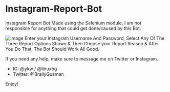# Instagram-Report-Bot
Instagram Report Bot Made using the Selenium module, I am not responsible for anything that could get done/caused by this Bot.


![image](https://user-images.githubusercontent.com/94770717/174681854-80c96bda-0a92-4a14-a759-1178695e99e0.png)
Enter your Instagram Username And Password, Select Any Of The Three Report Options Shown & Then Choose your Report Reason & After You Do That, The Bot Should Work All Good.

If you need any help, make sure to message me on Twitter or Instagram.

- IG: @ykw / @linuxbg
- Twitter: @BrailyGuzman

Enjoy!
